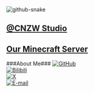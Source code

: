 <picture>
  <source media="(prefers-color-scheme: dark)" srcset="https://ghproxy.com/https://raw.githubusercontent.com/schlibra/schlibra/output/github-contribution-grid-snake-dark.svg" />
  <source media="(prefers-color-scheme: light)" srcset="https://ghproxy.com/https://raw.githubusercontent.com/schlibra/schlibra/output/github-contribution-grid-snake.svg" />
  <img alt="github-snake" src="https://ghproxy.com/https://raw.githubusercontent.com/schlibra/schlibra/output/github-contribution-grid-snake.svg" />
</picture>
  
## [@CNZW Studio](https://cnzw-wtw.github.io/)  
## [Our Minecraft Server](https://cnzw-wtw.github.io/MC/server/rule)  
###About Me###
[![GitHub](https://cnzw-wtw.github.io/img/icon/github.png)](https://github.com/CNZW-WTW/)  
[![Bilibili](https://cnzw-wtw.github.io/img/icon/bilibili.png)](https://space.bilibili.com/3493132140284888/)  
[![X](https://cnzw-wtw.github.io/img/icon/twitter.png)](https://twitter.com/CNZW_WTW/)  
[![E-mail](https://cnzw-wtw.github.io/img/icon/email.png)](mailto:cnzw-wtw@qq.com)  

